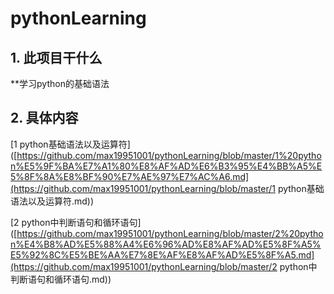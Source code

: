 # pythonLearning

##  1. 此项目干什么
   **学习python的基础语法

##  2. 具体内容

  [1 python基础语法以及运算符]([https://github.com/max19951001/pythonLearning/blob/master/1%20python%E5%9F%BA%E7%A1%80%E8%AF%AD%E6%B3%95%E4%BB%A5%E5%8F%8A%E8%BF%90%E7%AE%97%E7%AC%A6.md](https://github.com/max19951001/pythonLearning/blob/master/1 python基础语法以及运算符.md))

 [2 python中判断语句和循环语句]([https://github.com/max19951001/pythonLearning/blob/master/2%20python%E4%B8%AD%E5%88%A4%E6%96%AD%E8%AF%AD%E5%8F%A5%E5%92%8C%E5%BE%AA%E7%8E%AF%E8%AF%AD%E5%8F%A5.md](https://github.com/max19951001/pythonLearning/blob/master/2 python中判断语句和循环语句.md))

